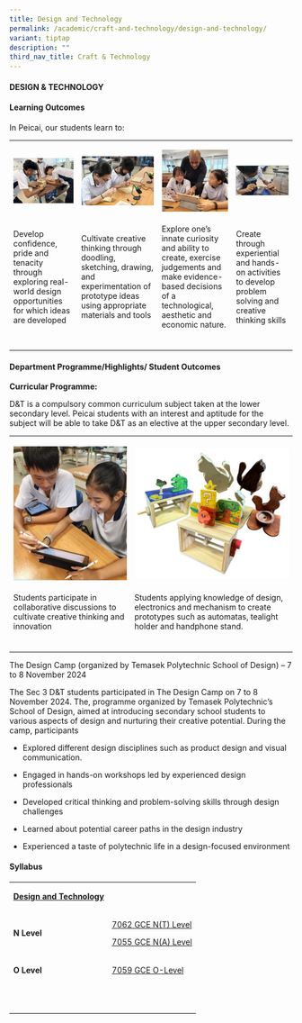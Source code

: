 ```yaml
---
title: Design and Technology
permalink: /academic/craft-and-technology/design-and-technology/
variant: tiptap
description: ""
third_nav_title: Craft & Technology
---
```

<h4><strong>DESIGN &amp; TECHNOLOGY</strong></h4>
<h4><strong>Learning Outcomes</strong></h4>
<p>In Peicai, our students learn to:</p>
<table style="minWidth: 100px">
<colgroup>
<col>
<col>
<col>
<col>
</colgroup>
<tbody>
<tr>
<td rowspan="1" colspan="1">
<p></p>
<div class="isomer-image-wrapper">
<img style="width: 100%" height="auto" width="100%" alt="" src="/images/Academic/dt_2024_1.jpg">
</div>
</td>
<td rowspan="1" colspan="1">
<p></p>
<div class="isomer-image-wrapper">
<img style="width: 100%" height="auto" width="100%" alt="" src="/images/Academic/dt_2024_2.jpg">
</div>
</td>
<td rowspan="1" colspan="1">
<p></p>
<div class="isomer-image-wrapper">
<img style="width: 100%" height="auto" width="100%" alt="" src="/images/Academic/dt_2024_3.jpg">
</div>
</td>
<td rowspan="1" colspan="1">
<p></p>
<div class="isomer-image-wrapper">
<img style="width: 100%" height="auto" width="100%" alt="" src="/images/Academic/dt_2024_4.jpg">
</div>
</td>
</tr>
<tr>
<td rowspan="1" colspan="1">
<p>Develop confidence, pride and tenacity through exploring real-world design
opportunities for which ideas are developed</p>
</td>
<td rowspan="1" colspan="1">
<p>Cultivate creative thinking through doodling, sketching, drawing, and
experimentation of prototype ideas using appropriate materials and tools</p>
</td>
<td rowspan="1" colspan="1">
<p>Explore one’s innate curiosity and ability to create, exercise judgements
and make evidence-based decisions of a technological, aesthetic and economic
nature.</p>
</td>
<td rowspan="1" colspan="1">
<p>Create through experiential and hands-on activities to develop problem
solving and creative thinking skills</p>
</td>
</tr>
<tr>
<td rowspan="1" colspan="1">
<p></p>
</td>
<td rowspan="1" colspan="1">
<p></p>
</td>
<td rowspan="1" colspan="1">
<p></p>
</td>
<td rowspan="1" colspan="1">
<p></p>
</td>
</tr>
</tbody>
</table>
<h4><strong>Department Programme/Highlights/ Student Outcomes</strong></h4>
<p><strong>Curricular Programme:</strong>
</p>
<p>D&amp;T is a compulsory common curriculum subject taken at the lower secondary
level. Peicai students with an interest and aptitude for the subject will
be able to take D&amp;T as an elective at the upper secondary level.</p>
<table style="minWidth: 50px">
<colgroup>
<col>
<col>
</colgroup>
<tbody>
<tr>
<th rowspan="1" colspan="1">
<p></p>
<div class="isomer-image-wrapper">
<img style="width: 100%" height="auto" width="100%" alt="" src="/images/Academic/dt_2024_5.jpg">
</div>
</th>
<th rowspan="1" colspan="1">
<p></p>
<div class="isomer-image-wrapper">
<img style="width: 100%" height="auto" width="100%" alt="" src="/images/Academic/dt_2024_6.jpg">
</div>
</th>
</tr>
<tr>
<td rowspan="1" colspan="1">
<p>Students participate in collaborative discussions to cultivate creative
thinking and innovation</p>
</td>
<td rowspan="1" colspan="1">
<p>Students applying knowledge of design, electronics and mechanism to create
prototypes such as automatas, tealight holder and handphone stand.</p>
</td>
</tr>
<tr>
<td rowspan="1" colspan="1">
<p></p>
</td>
<td rowspan="1" colspan="1">
<p></p>
</td>
</tr>
</tbody>
</table>
<p>The Design Camp (organized by Temasek Polytechnic School of Design) –
7 to 8 November 2024</p>
<p>The Sec 3 D&amp;T students participated in The Design Camp on 7 to 8 November
2024. The, programme organized by Temasek Polytechnic’s School of Design,
aimed at introducing secondary school students to various aspects of design
and nurturing their creative potential. During the camp, participants</p>
<ul data-tight="true" class="tight">
<li>
<p>Explored different design disciplines such as product design and visual
communication.</p>
</li>
<li>
<p>Engaged in hands-on workshops led by experienced design professionals</p>
</li>
<li>
<p>Developed critical thinking and problem-solving skills through design
challenges</p>
</li>
<li>
<p>Learned about potential career paths in the design industry</p>
</li>
<li>
<p>Experienced a taste of polytechnic life in a design-focused environment</p>
</li>
</ul>
<h4></h4>
<h4><strong>Syllabus</strong></h4>
<table style="minWidth: 50px">
<colgroup>
<col>
<col>
</colgroup>
<tbody>
<tr>
<td rowspan="1" colspan="1">
<p><strong><u>Design and Technology</u></strong>
</p>
</td>
<td rowspan="1" colspan="1">
<p></p>
</td>
</tr>
<tr>
<td rowspan="1" colspan="1">
<p><strong>N Level</strong>
</p>
</td>
<td rowspan="1" colspan="1">
<p><a href="https://www.seab.gov.sg/docs/default-source/national-examinations/syllabus/nlevel/2024syllabus/7062_y24_sy.pdf" rel="noopener noreferrer nofollow" target="_blank">7062 GCE N(T) Level</a>
</p>
<p><a href="https://www.seab.gov.sg/docs/default-source/national-examinations/syllabus/nlevel/2024syllabus/7055_y24_sy.pdf" rel="noopener noreferrer nofollow" target="_blank">7055 GCE N(A) Level</a>
</p>
</td>
</tr>
<tr>
<td rowspan="1" colspan="1">
<p><strong>O Level</strong>
</p>
</td>
<td rowspan="1" colspan="1">
<p><a href="https://www.seab.gov.sg/docs/default-source/national-examinations/syllabus/olevel/2024syllabus/7059_y24_sy.pdf" rel="noopener noreferrer nofollow" target="_blank">7059 GCE O-Level</a>
</p>
</td>
</tr>
<tr>
<td rowspan="1" colspan="1">
<p>&nbsp;</p>
</td>
<td rowspan="1" colspan="1">
<p></p>
</td>
</tr>
</tbody>
</table>
<p></p>